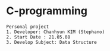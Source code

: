 # C-programming
```
Personal project
1. Developer: Chanhyun KIM (Stephano)
2. Start Date : 21.05.08
3. Develop Subject: Data Structure 
```




